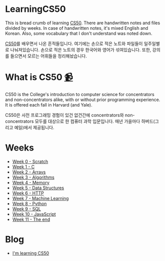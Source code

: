 # LearningCS50
This is bread crumb of learning [CS50](https://cs50.harvard.edu/). There are handwritten notes and files divided by weeks. In case of  handwritten notes, it's mixed English and Korean. Also, some vocabulary that I don't understand was noted down.

[CS50](https://cs50.harvard.edu/)를 배우면서 나온 흔적들입니다. 여기에는 손으로 적은 노트와 파일들이 일주일별로 나눠져있습니다. 손으로 적은 노트의 경우 한국어와 영어가 섞여있습니다. 또한, 강의를 들으면서 모르는 어휘들을 정리해놨습니다.

# What is CS50 [📹](https://youtu.be/LO26ThcsvF0)
CS50 is the College's introduction to computer science for concentrators and non-concentrators alike, with or without prior programming experience. It is offered each fall in Harvard (and Yale).

CS50은 사전 프로그래밍 경험이 있건 없건간에 concentrators와 non-concentrators 모두를 대상으로 한 컴퓨터 과학 입문입니다. 매년 가을마다 하버드(그리고 예일)에서 제공됩니다.

# Weeks
- [Week 0 - Scratch](/Week0)
- [Week 1 - C](/Week1)
- [Week 2 - Arrays](/Week2)
- [Week 3 - Algorithms](/Week3)
- [Week 4 - Memory](/Week4)
- [Week 5 - Data Structures](/Week5)
- [Week 6 - HTTP](/Week6)
- [Week 7 - Machine Learning](/Week7)
- [Week 8 - Python](/Week8)
- [Week 9 - SQL](/Week9)
- [Week 10 - JavaScript](/Week10)
- [Week 11 - The end](/Week11)

# Blog
- [I'm learning CS50](http://deeplucying.com/devdiary/im-learning-cs50/)
